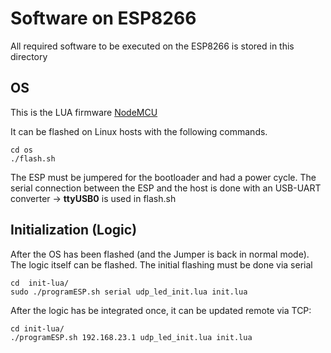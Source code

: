 # Software on ESP8266
All required software to be executed on the ESP8266 is stored in this directory

## OS
This is the LUA firmware [NodeMCU](https://github.com/nodemcu/nodemcu-firmware)

It can be flashed on Linux hosts with the following commands.
```
cd os
./flash.sh
```
The ESP must be jumpered for the bootloader and had a power cycle.
The serial connection between the ESP and the host is done with an USB-UART converter -> **ttyUSB0** is used in flash.sh

## Initialization (Logic)

After the OS has been flashed (and the Jumper is back in normal mode). The logic itself can be flashed.
The initial flashing must be done via serial
```
cd  init-lua/
sudo ./programESP.sh serial udp_led_init.lua init.lua
```

After the logic has be integrated once, it can be updated remote via TCP:
```
cd init-lua/
./programESP.sh 192.168.23.1 udp_led_init.lua init.lua
```
